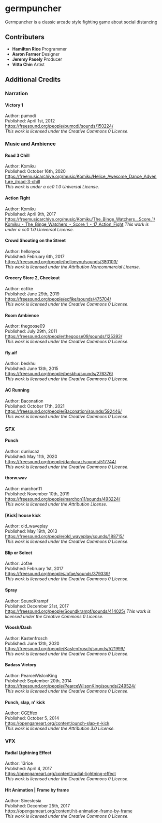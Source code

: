 # germpuncher

Germpuncher is a classic arcade style fighting game about social distancing

## Contributers

- **Hamilton Rice**   Programmer
- **Aaron Farmer**    Designer
- **Jeremy Pasely**   Producer
- **Vitta Chin**      Artist

## Additional Credits

### Narration

#### Victory 1
Author: pumodi  
Published: April 1st, 2012  
https://freesound.org/people/pumodi/sounds/150224/  
*This work is licensed under the Creative Commons 0 License.*  

### Music and Ambience

#### Road 3 Chill
Author: Komiku  
Published: October 16th, 2020  
https://freemusicarchive.org/music/Komiku/Helice_Awesome_Dance_Adventure_/road-3-chill  
*This work is under a cc0 1.0 Universal License.*  
  
#### Action Fight
Author: Komiku  
Published: April 9th, 2017  
https://freemusicarchive.org/music/Komiku/The_Binge_Watchers__Score_1/Komiku_-_The_Binge_Watchers_-_Score_1_-_17_Action_Fight
*This work is under a cc0 1.0 Universal License.*  
  
#### Crowd Shouting on the Street
Author: hellonyou  
Published: February 6th, 2017  
https://freesound.org/people/hellonyou/sounds/380103/  
*This work is licensed under the Attribution Noncommercial License.*  
  
#### Grocery Store 2, Checkout
Author: ecfike  
Published: June 29th, 2019  
https://freesound.org/people/ecfike/sounds/475704/  
*This work is licensed under the Creative Commons 0 License.*  
  
#### Room Ambience
Author: thegoose09  
Published: July 29th, 2011  
https://freesound.org/people/thegoose09/sounds/125393/  
*This work is licensed under the Creative Commons 0 License.*  

#### fly.aif
Author: beskhu  
Published: June 13th, 2015  
https://freesound.org/people/beskhu/sounds/276376/  
*This work is licensed under the Creative Commons 0 License.*  
  
#### AC Running
Author: Baconation  
Published: October 17th, 2021  
https://freesound.org/people/Baconation/sounds/592446/  
*This work is licensed under the Creative Commons 0 License.*  

### SFX

#### Punch
Author: dunlucaz  
Published: May 11th, 2020  
https://freesound.org/people/danlucaz/sounds/517744/  
*This work is licensed under the Creative Commons 0 License.*  
  
#### thorw.wav
Author: marchon11  
Published: November 10th, 2019  
https://freesound.org/people/marchon11/sounds/493224/  
*This work is licensed under the Attribution License.*  
  
#### [Kick] house kick
Author: old_waveplay  
Published: May 19th, 2013  
https://freesound.org/people/old_waveplay/sounds/188715/  
*This work is licensed under the Creative Commons 0 License.*  
  
#### Blip or Select
Author: Jofae  
Published: February 1st, 2017  
https://freesound.org/people/Jofae/sounds/379339/  
*This work is licensed under the Creative Commons 0 License.*  
  
#### Spray
Author: SoundKrampf  
Published: December 21st, 2017  
https://freesound.org/people/Soundkrampf/sounds/414025/
*This work is licensed under the Creative Commons 0 License.*  
  
#### Woosh/Dash
Author: Kastenfrosch  
Published: June 12th, 2020  
https://freesound.org/people/Kastenfrosch/sounds/521999/  
*This work is licensed under the Creative Commons 0 License.*  
  
#### Badass Victory
Author: PearceWislonKing  
Published: September 20th, 2014  
https://freesound.org/people/PearceWilsonKing/sounds/249524/  
*This work is licensed under the Creative Commons 0 License.*  
  
#### Punch, slap, n' kick
Author: CGEffex  
Published: October 5, 2014  
https://opengameart.org/content/punch-slap-n-kick  
*This work is licensed under the Attribution 3.0 License.*  
  
### VFX
#### Radial Lightning Effect
Author: 13rice  
Published: April 4, 2017  
https://opengameart.org/content/radial-lightning-effect  
*This work is licensed under the Creative Commons 0 License.*  
  
#### Hit Animation | Frame by frame
Author: Sinestesia  
Published: December 25th, 2017  
https://opengameart.org/content/hit-animation-frame-by-frame  
*This work is licensed under the Creative Commons 0 License.*  
